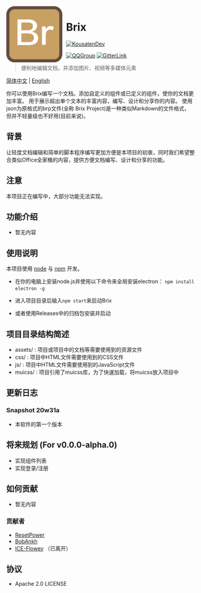 <img width="150" height="150" align="left" style="float: left; margin: 0 10px 0 0;" alt="Brix Logo" src="assets/Brix.png">

# Brix

[![KousatenDev](https://img.shields.io/badge/Development-Kousaten-00bfff?style=flat-square)](https://github.com/kousaten)

[![QQGroup](https://img.shields.io/badge/QQGroup-698353248-f28258?style=flat-square)](https://www.baidu.com/s?ie=utf-8&f=3&rsv_bp=1&tn=monline_4_dg&wd=%E7%9F%A5%E9%81%93%E7%BE%A4%E5%8F%B7%E6%80%8E%E4%B9%88%E5%8A%A0%E5%85%A5qq%E7%BE%A4&oq=%25E9%25A2%259C%25E8%2589%25B2%25E4%25BB%25A3%25E7%25A0%2581&rsv_pq=8c4a645200028faa&rsv_t=20e9%2F5gduFOE5yCsOQR20aVWEthO5RkUtczlS30RHTZTWL70fvnBebZ2IXUflLheYJiY&rqlang=cn&rsv_enter=1&rsv_dl=ts_2&rsv_sug3=15&rsv_sug1=6&rsv_sug7=100&rsv_sug2=1&rsv_btype=t&prefixsug=%25E7%259F%25A5%25E9%2581%2593%25E7%25BE%25A4%25E5%258F%25B7&rsp=2&inputT=3826&rsv_sug4=3964)
[![GitterLink](https://img.shields.io/badge/ChatOn-Gitter-177cb0?style=flat-square)](https://gitter.im/Kousaten-Dev/community?utm_source=badge&utm_medium=badge&utm_campaign=pr-badge)

> 便利地编辑文档，并添加图片、视频等多媒体元素

[简体中文](README.md) | [English](README-en.md)

你可以使用Brix编写一个文档。添加自定义的组件或已定义的组件，使你的文档更加丰富。
用于展示超出单个文本的丰富内容，编写、设计和分享你的内容。
使用json为原格式的brp文件(全称 Brix Project)是一种类似Markdown的文件格式，但并不轻量级也不好用(目前来说)。

## 背景

让轻度文档编辑和简单的脚本程序编写更加方便是本项目的初衷，同时我们希望整合类似Office全家桶的内容，提供方便文档编写、设计和分享的功能。

## 注意

本项目正在编写中，大部分功能无法实现。

## 功能介绍

- 暂无内容

## 使用说明

本项目使用 [node](nodejs.org) 与 [npm](npmjs.org) 开发。

- 在你的电脑上安装node.js并使用以下命令来全局安装electron：
    `npm install electron -g`
- 进入项目目录后输入`npm start`来启动Brix

- 或者使用Releases中的归档包安装并启动

## 项目目录结构简述
<!-- js文件是作为相关源文件还是脚本作用的呢？不应当采用js的名称，可能采用src或者script更好，这一点可以讨论-->

- assets/ : 项目或项目中的文档等需要使用到的资源文件
- css/ : 项目中HTML文件需要使用到的CSS文件
- js/ : 项目中HTML文件需要使用到的JavaScript文件
- muicss/ : 项目引用了muicss库，为了快速加载，将muicss放入项目中

## 更新日志
<!-- changelog 建议采用单独文件，可以参考我写的有关自动化changelog的github action以及其结果，单独的changelog文件相对规范而清晰一些-->
### Snapshot 20w31a

- 本软件的第一个版本

## 将来规划 (For v0.0.0-alpha.0)

- 实现组件列表
- 实现登录/注册

## 如何贡献
<!--这一部分需要等补充完善了code_of_conduct和contributing之后在加以完善-->
- 暂无内容

### 贡献者

- [ResetPower](https://github.com/ResetPower)
- [BobAnkh](https://github.com/BobAnkh)
- [ICE-Flowey](https://github.com/ICE-Flowey) （已离开）

## 协议

- Apache 2.0 LICENSE

